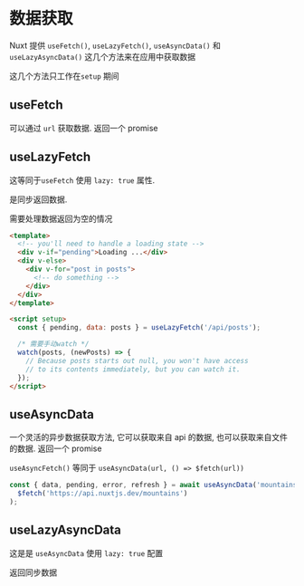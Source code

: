 # 数据获取

Nuxt 提供 `useFetch()`, `useLazyFetch()`, `useAsyncData()` 和 `useLazyAsyncData()` 这几个方法来在应用中获取数据

这几个方法只工作在`setup` 期间

## useFetch

可以通过 `url` 获取数据. 返回一个 promise

## useLazyFetch

这等同于`useFetch` 使用 `lazy: true` 属性.

是同步返回数据.

需要处理数据返回为空的情况

```html
<template>
  <!-- you'll need to handle a loading state -->
  <div v-if="pending">Loading ...</div>
  <div v-else>
    <div v-for="post in posts">
      <!-- do something -->
    </div>
  </div>
</template>

<script setup>
  const { pending, data: posts } = useLazyFetch('/api/posts');

  /* 需要手动watch */
  watch(posts, (newPosts) => {
    // Because posts starts out null, you won't have access
    // to its contents immediately, but you can watch it.
  });
</script>
```

## useAsyncData

一个灵活的异步数据获取方法, 它可以获取来自 api 的数据, 也可以获取来自文件的数据. 返回一个 promise

`useAsyncFetch()` 等同于 `useAsyncData(url, () => $fetch(url))`

```js
const { data, pending, error, refresh } = await useAsyncData('mountains', () =>
  $fetch('https://api.nuxtjs.dev/mountains')
);
```


## useLazyAsyncData

这是是 `useAsyncData` 使用 `lazy: true` 配置

返回同步数据

